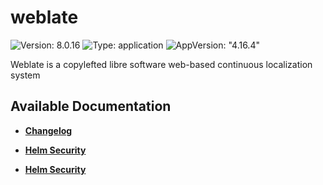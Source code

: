 # weblate

![Version: 8.0.16](https://img.shields.io/badge/Version-8.0.16-informational?style=flat-square) ![Type: application](https://img.shields.io/badge/Type-application-informational?style=flat-square) ![AppVersion: "4.16.4"](https://img.shields.io/badge/AppVersion-"4.16.4"-informational?style=flat-square)

Weblate is a copylefted libre software web-based continuous localization system

## Available Documentation

- [**Changelog**](CHANGELOG)

- [**Helm Security**](container-security)

- [**Helm Security**](helm-security)

